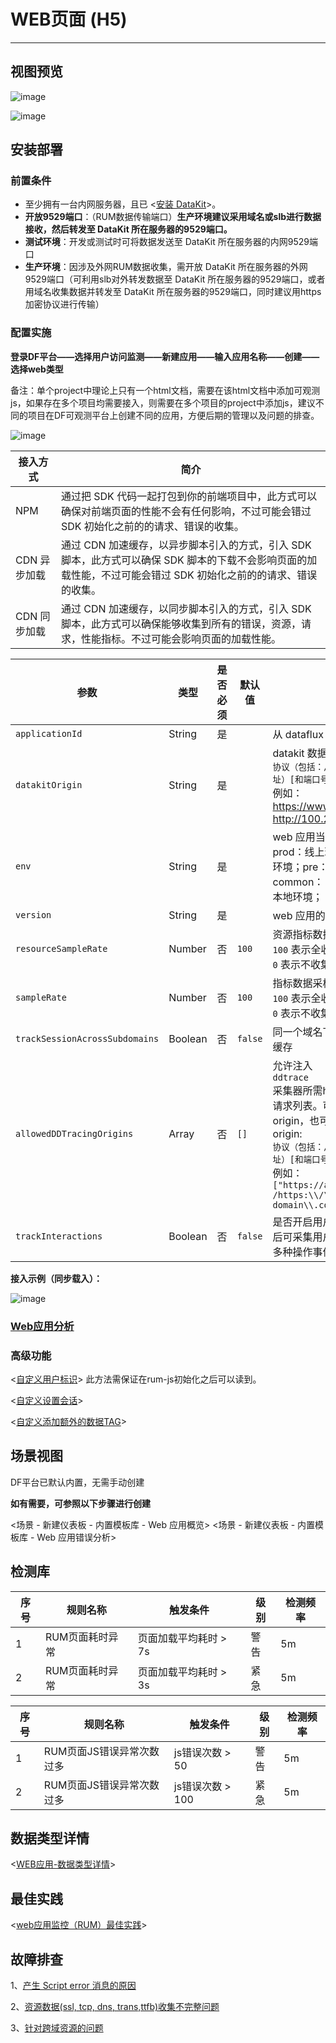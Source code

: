 
# WEB页面 (H5)
---

## 视图预览

![image](imgs/input-rum-web-h5-1.png)

![image](imgs/input-rum-web-h5-2.png)

## 安装部署

### 前置条件

- 至少拥有一台内网服务器，且已 <[安装 DataKit](../datakit/datakit-install.md)>。
- **开放9529端口**：（RUM数据传输端口）**生产环境建议采用域名或slb进行数据接收，然后转发至 DataKit 所在服务器的9529端口。**
- **测试环境**：开发或测试时可将数据发送至 DataKit 所在服务器的内网9529端口
- **生产环境**：因涉及外网RUM数据收集，需开放 DataKit 所在服务器的外网9529端口（可利用slb对外转发数据至 DataKit 所在服务器的9529端口，或者用域名收集数据并转发至 DataKit 所在服务器的9529端口，同时建议用https加密协议进行传输）

### 配置实施

**登录DF平台——选择用户访问监测——新建应用——输入应用名称——创建——选择web类型**

备注：单个project中理论上只有一个html文档，需要在该html文档中添加可观测js，如果存在多个项目均需要接入，则需要在多个项目的project中添加js，建议不同的项目在DF可观测平台上创建不同的应用，方便后期的管理以及问题的排查。

![image](imgs/input-rum-web-h5-3.png)

| 接入方式 | 简介 |
| --- | --- |
| NPM | 通过把 SDK 代码一起打包到你的前端项目中，此方式可以确保对前端页面的性能不会有任何影响，不过可能会错过 SDK 初始化之前的的请求、错误的收集。 |
| CDN 异步加载 | 通过 CDN 加速缓存，以异步脚本引入的方式，引入 SDK 脚本，此方式可以确保 SDK 脚本的下载不会影响页面的加载性能，不过可能会错过 SDK 初始化之前的的请求、错误的收集。 |
| CDN 同步加载 | 通过 CDN 加速缓存，以同步脚本引入的方式，引入 SDK 脚本，此方式可以确保能够收集到所有的错误，资源，请求，性能指标。不过可能会影响页面的加载性能。 |


| 参数 | 类型 | 是否必须 | 默认值 | 描述 |
| --- | --- | --- | --- | --- |
| `applicationId` | String | 是 |  | 从 dataflux 创建的应用 ID |
| `datakitOrigin` | String | 是 |  | datakit 数据上报 Origin 注释: <br />`协议（包括：//），域名（或IP地址）[和端口号]`<br /> 例如：<br />https://www.datakit.com, <br />http://100.20.34.3:8088 |
| `env` | String | 是 |  | web 应用当前环境， 如 prod：线上环境；gray：灰度环境；pre：预发布环境 common：日常环境；local：本地环境； |
| `version` | String | 是 |  | web 应用的版本号 |
| `resourceSampleRate` | Number | 否 | `100` | 资源指标数据采样率百分比: <br />`100` 表示全收集，<br />`0` 表示不收集 |
| `sampleRate` | Number | 否 | `100` | 指标数据采样率百分比: <br />`100` 表示全收集，<br />`0` 表示不收集 |
| `trackSessionAcrossSubdomains` | Boolean | 否 | `false` | 同一个域名下面的子域名共享缓存 |
| `allowedDDTracingOrigins` | Array | 否 | `[]` | 允许注入<br />`ddtrace`<br /> 采集器所需header头部的所有请求列表。可以是请求的origin，也可以是是正则，origin: <br />`协议（包括：//），域名（或IP地址）[和端口号]`<br /> 例如：<br />`["https://api.example.com", /https:\\/\\/.*\\.my-api-domain\\.com/]` |
| `trackInteractions`<br /> | Boolean | 否 | `false` | 是否开启用户行为采集，开启后可采集用户在web页面中的多种操作事件。 |

**接入示例（同步载入）：**

![image](imgs/input-rum-web-h5-4.png)

### [Web应用分析](../real-user-monitoring/web/app-analysis)

### 高级功能

<[自定义用户标识](../real-user-monitoring/web/custom-sdk/user-id)> 此方法需保证在rum-js初始化之后可以读到。

<[自定义设置会话](../real-user-monitoring/web/custom-sdk/set-session)>

<[自定义添加额外的数据TAG](../real-user-monitoring/web/custom-sdk/add-additional-tag)>

## 场景视图

DF平台已默认内置，无需手动创建

**如有需要，可参照以下步骤进行创建**

<场景 - 新建仪表板 - 内置模板库 - Web 应用概览>
<场景 - 新建仪表板 - 内置模板库 - Web 应用错误分析>

## 检测库


| 序号 | 规则名称 | 触发条件 | 级别 | 检测频率 |
| --- | --- | --- | --- | --- |
| 1 | RUM页面耗时异常 | 页面加载平均耗时 > 7s | 警告 | 5m |
| 2 | RUM页面耗时异常 | 页面加载平均耗时 > 3s | 紧急 | 5m |

| 序号 | 规则名称 | 触发条件 | 级别 | 检测频率 |
| --- | --- | --- | --- | --- |
| 1 | RUM页面JS错误异常次数过多 | js错误次数 > 50 | 警告 | 5m |
| 2 | RUM页面JS错误异常次数过多 | js错误次数 > 100 | 紧急 | 5m |

## 数据类型详情

<[WEB应用-数据类型详情](../real-user-monitoring/web/app-data-collection.md)>

## 最佳实践

<[web应用监控（RUM）最佳实践](../best-practices/monitoring/web.md)>

## 故障排查

1、[产生 Script error 消息的原因](/application-performance-monitoring/collection/connect-web-app)

2、[资源数据(ssl, tcp, dns, trans,ttfb)收集不完整问题](/application-performance-monitoring/collection/connect-web-app)

3、[针对跨域资源的问题](/application-performance-monitoring/collection/connect-web-app)

